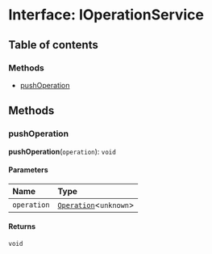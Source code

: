 # Interface: IOperationService

## Table of contents

### Methods

* [pushOperation](/en/auto-docs/fixed-layout-editor/interfaces/IOperationService.md#pushoperation)

## Methods

### pushOperation

**pushOperation**(`operation`): `void`

#### Parameters

| Name | Type |
| :------ | :------ |
| `operation` | [`Operation`](/en/auto-docs/fixed-layout-editor/interfaces/Operation.md)<`unknown`> |

#### Returns

`void`
